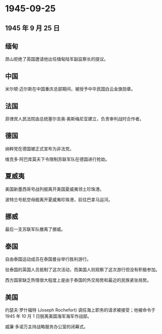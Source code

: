 # 1945-09-25

## 1945 年 9 月 25 日

## 缅甸

昂山拒绝了英国邀请他出任缅甸陆军副监察长的提议。

## 中国

米尔顿·迈尔斯在中国重庆总部期间，被授予中华民国白云金旗勋章。

## 法国

菲律宾人民法院由总统塞尔吉奥·奥斯梅尼亚建立，负责审判战时合作者。

## 德国

纳粹党在德国被正式宣布为非法党。

维克多·阿巴库莫夫下令限制苏联军队在德国进行抢劫。

## 夏威夷

美国新墨西哥号战列舰离开美国夏威夷领土珍珠港。

波特兰号航空母舰离开夏威夷珍珠港，前往巴拿马运河。

## 挪威

最后一支苏联军队撤离了挪威。

## 泰国

自由泰国运动成员在泰国曼谷举行胜利游行。

驻泰国的英国人员抵制了这次活动，而美国人则观察了这次游行但没有积极参加。

西方国家缺乏热情很大程度上是由于泰国的外交局势和最近的民族紧张局势。

## 美国

约瑟夫·罗什福特 (Joseph Rochefort) 调任海上职务的请求被接受；他被命令于
1945 年 10 月 1 日脱离美国海军海军作战部。

威廉·多诺万主持战略服务办公室的闭幕式。

